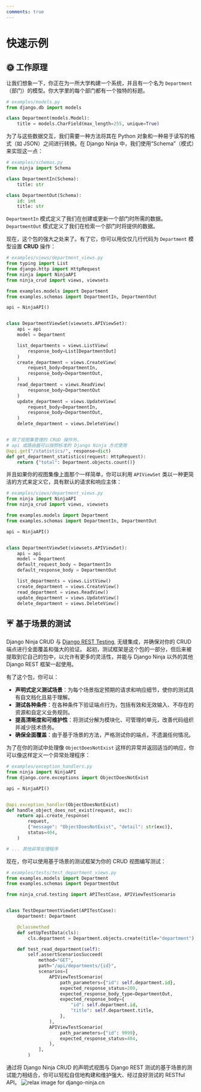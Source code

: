 ```yaml
---
comments: true
---
```

# 快速示例
## 🌞 工作原理

让我们想象一下，你正在为一所大学构建一个系统，并且有一个名为 `Department`（部门）的模型。你大学里的每个部门都有一个独特的标题。

```python
# examples/models.py
from django.db import models

class Department(models.Model):
    title = models.CharField(max_length=255, unique=True)
```

为了与这些数据交互，我们需要一种方法将其在 Python 对象和一种易于读写的格式（如 JSON）之间进行转换。在 Django Ninja 中，我们使用“Schema”（模式）来实现这一点：

```python
# examples/schemas.py
from ninja import Schema

class DepartmentIn(Schema):
    title: str

class DepartmentOut(Schema):
    id: int
    title: str
```

`DepartmentIn` 模式定义了我们在创建或更新一个部门时所需的数据。 `DepartmentOut` 模式定义了我们在检索一个部门时将提供的数据。

现在，这个包的强大之处来了。有了它，你可以用仅仅几行代码为 `Department` 模型设置 **CRUD** 操作：


```python
# examples/views/department_views.py
from typing import List
from django.http import HttpRequest
from ninja import NinjaAPI
from ninja_crud import views, viewsets

from examples.models import Department
from examples.schemas import DepartmentIn, DepartmentOut

api = NinjaAPI()


class DepartmentViewSet(viewsets.APIViewSet):
    api = api
    model = Department

    list_departments = views.ListView(
        response_body=List[DepartmentOut]
    )
    create_department = views.CreateView(
        request_body=DepartmentIn,
        response_body=DepartmentOut,
    )
    read_department = views.ReadView(
        response_body=DepartmentOut
    )
    update_department = views.UpdateView(
        request_body=DepartmentIn,
        response_body=DepartmentOut,
    )
    delete_department = views.DeleteView()


# 除了视图集管理的 CRUD 操作外，
# api 或路由器可以按照标准的 Django Ninja 方式使用
@api.get("/statistics/", response=dict)
def get_department_statistics(request: HttpRequest):
    return {"total": Department.objects.count()}
```

并且如果你的视图集像上面那个一样简单，你可以利用 `APIViewSet` 类以一种更简洁的方式来定义它，具有默认的请求和响应主体：
```python
# examples/views/department_views.py
from ninja import NinjaAPI
from ninja_crud import views, viewsets

from examples.models import Department
from examples.schemas import DepartmentIn, DepartmentOut

api = NinjaAPI()


class DepartmentViewSet(viewsets.APIViewSet):
    api = api
    model = Department
    default_request_body = DepartmentIn
    default_response_body = DepartmentOut

    list_departments = views.ListView()
    create_department = views.CreateView()
    read_department = views.ReadView()
    update_department = views.UpdateView()
    delete_department = views.DeleteView()
```

## ☔️ 基于场景的测试

Django Ninja CRUD 与 [Django REST Testing](https://github.com/hbakri/django-rest-testing), 无缝集成，并确保对你的 CRUD 端点进行全面覆盖和强大的验证。
起初，测试框架是这个包的一部分，但后来被提取到它自己的包中，以允许有更多的灵活性，并能与 Django Ninja 以外的其他 Django REST 框架一起使用。

有了这个包，你可以：
- **声明式定义测试场景**：为每个场景指定预期的请求和响应细节，使你的测试具有自文档化且易于理解。
- **测试各种条件**：在各种条件下验证端点行为，包括有效和无效输入、不存在的资源和自定义业务规则。
- **提高清晰度和可维护性**：将测试分解为模块化、可管理的单元，改善代码组织并减少技术债务。
- **确保全面覆盖**：由于基于场景的方法，严格测试你的端点，不遗漏任何情况。

为了在你的测试中处理像 `ObjectDoesNotExist` 这样的异常并返回适当的响应，你可以像这样定义一个异常处理程序：

```python
# examples/exception_handlers.py
from ninja import NinjaAPI
from django.core.exceptions import ObjectDoesNotExist

api = NinjaAPI()


@api.exception_handler(ObjectDoesNotExist)
def handle_object_does_not_exist(request, exc):
    return api.create_response(
        request,
        {"message": "ObjectDoesNotExist", "detail": str(exc)},
        status=404,
    )

# ... 其他异常处理程序
```

现在，你可以使用基于场景的测试框架为你的 CRUD 视图编写测试：

```python
# examples/tests/test_department_views.py
from examples.models import Department
from examples.schemas import DepartmentOut

from ninja_crud.testing import APITestCase, APIViewTestScenario


class TestDepartmentViewSet(APITestCase):
    department: Department

    @classmethod
    def setUpTestData(cls):
        cls.department = Department.objects.create(title="department")

    def test_read_department(self):
        self.assertScenariosSucceed(
            method="GET",
            path="/api/departments/{id}",
            scenarios=[
                APIViewTestScenario(
                    path_parameters={"id": self.department.id},
                    expected_response_status=200,
                    expected_response_body_type=DepartmentOut,
                    expected_response_body={
                        "id": self.department.id,
                        "title": self.department.title,
                    },
                ),
                APIViewTestScenario(
                    path_parameters={"id": 9999},
                    expected_response_status=404,
                ),
            ],
        )
```

通过将 Django Ninja CRUD 的声明式视图与 Django REST 测试的基于场景的测试能力相结合，你可以轻松自信地构建和维护强大、经过良好测试的 RESTful API。
<img style="object-fit: cover; object-position: 50% 50%;" alt="relax image for django-ninja.cn" loading="lazy" fetchpriority="auto" aria-hidden="true" draggable="false" src="https://picsum.photos/825/47.jpg">
